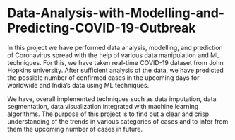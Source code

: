 # Data-Analysis-with-Modelling-and-Predicting-COVID-19-Outbreak
In this project we have performed data analysis, modelling, and prediction of Coronavirus spread with the help of various data manipulation and ML techniques. For this, we have taken real-time COVID-19 dataset from John Hopkins university. After sufficient analysis of the data, we have predicted the possible number of confirmed cases in the upcoming days for worldwide and India’s data using ML techniques.

We have, overall implemented techniques such as data imputation, data segmentation, data visualization integrated with machine learning algorithms. The purpose of this project is to find out a clear and crisp understanding of the trends in various categories of cases and to infer from them the upcoming number of cases in future.
